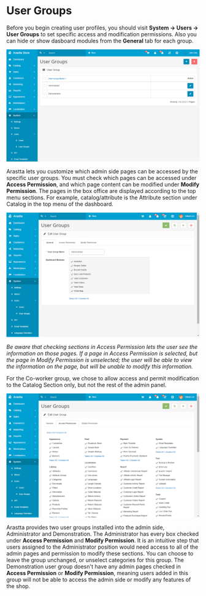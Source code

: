 User Groups
======

Before you begin creating user profiles, you should visit **System → Users → User Groups** to set specific access and modification permissions. Also you can hide or show dasboard modules from the **General** tab for each group.

![system user groups backend](_images/system-user-groups.png)

Arastta lets you customize which admin side pages can be accessed by the specific user groups. You must check which pages can be accessed under **Access Permission**, and which page content can be modified under **Modify Permission**. The pages in the box office are displayed according to the top menu sections. For example, catalog/attribute is the Attribute section under Catalog in the top menu of the dashboard.

![user groups backend general tab](_images/user-group-general.png)

<p class="uk-alert uk-alert-info"><i class="uk-icon-info-circle"> Be aware that checking sections in Access Permission lets the user see the information on those pages. If a page in Access Permission is selected, but the page in Modify Permission is unselected; the user will be able to view the information on the page, but will be unable to modify this information.</i></p>

For the Co-worker group, we chose to allow access and permit modification to the Catalog Section only, but not the rest of the admin panel.

![user groups backend access permission tab](_images/user-group-access-permission.png)

Arastta provides two user groups installed into the admin side, Administrator and Demonstration. The Administrator has every box checked under **Access Permission** and **Modify Permission**. It is an intuitive step that users assigned to the Administrator position would need access to all of the admin pages and permission to modify these sections. You can choose to leave the group unchanged, or unselect categories for this group. The Demonstration user group doesn't have any admin pages checked in **Access Permission** or **Modify Permission**, meaning users added in this group will not be able to access the admin side or modify any features of the shop.
